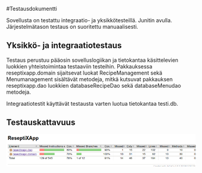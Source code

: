 #Testausdokumentti 

Sovellusta on testattu integraatio- ja yksikkötesteillä. Junitin avulla.
Järjestelmätason testaus on suoritettu manuaalisesti. 
 
## Yksikkö- ja integraatiotestaus

Testaus perustuu pääosin sovelluslogiikan ja tietokantaa käsittelevien luokkien yhteistoimintaa testaaviin testeihin.
Pakkauksessa reseptixapp.domain
sijaitsevat luokat RecipeManagement sekä Menumanagement sisältävät metodeja, mitkä
kutsuvat pakkauksen reseptixapp.dao luokkien  databaseRecipeDao sekä databaseMenudao metodeja. 

Integraatiotestit käyttävät testausta varten luotua tietokantaa testi.db. 

## Testauskattavuus 

<img src=https://github.com/Eddiejjay/ot-harjoitustyo/blob/master/ReseptiXApp/dokumentaatio/Kuvat/jacoco.png/>

